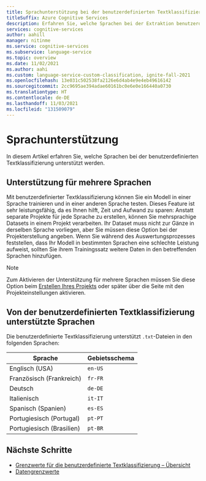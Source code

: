 ```yaml
---
title: Sprachunterstützung bei der benutzerdefinierten Textklassifizierung
titleSuffix: Azure Cognitive Services
description: Erfahren Sie, welche Sprachen bei der Extraktion benutzerdefinierter Entitäten unterstützt werden.
services: cognitive-services
author: aahill
manager: nitinme
ms.service: cognitive-services
ms.subservice: language-service
ms.topic: overview
ms.date: 11/02/2021
ms.author: aahi
ms.custom: language-service-custom-classification, ignite-fall-2021
ms.openlocfilehash: 13e031c502538fa2126e6d4ab4e9e4eb49616142
ms.sourcegitcommit: 2cc9695ae394adae60161bc0e6e0e166440a0730
ms.translationtype: HT
ms.contentlocale: de-DE
ms.lasthandoff: 11/03/2021
ms.locfileid: "131509079"
---
```

# <a name="language-support"></a>Sprachunterstützung

In diesem Artikel erfahren Sie, welche Sprachen bei der benutzerdefinierten Textklassifizierung unterstützt werden.

## <a name="multiple-language-support"></a>Unterstützung für mehrere Sprachen

Mit benutzerdefinierter Textklassifizierung können Sie ein Modell in einer Sprache trainieren und in einer anderen Sprache testen. Dieses Feature ist sehr leistungsfähig, da es Ihnen hilft, Zeit und Aufwand zu sparen: Anstatt separate Projekte für jede Sprache zu erstellen, können Sie mehrsprachige Datasets in einem Projekt verarbeiten.  Ihr Dataset muss nicht zur Gänze in derselben Sprache vorliegen, aber Sie müssen diese Option bei der Projekterstellung angeben. Wenn Sie während des Auswertungsprozesses feststellen, dass Ihr Modell in bestimmten Sprachen eine schlechte Leistung aufweist, sollten Sie ihrem Trainingssatz weitere Daten in den betreffenden Sprachen hinzufügen.

> [!NOTE]
> Zum Aktivieren der Unterstützung für mehrere Sprachen müssen Sie diese Option beim [Erstellen Ihres Projekts](how-to/create-project.md) oder später über die Seite mit den Projekteinstellungen aktivieren.

## <a name="languages-supported-by-custom-text-classification"></a>Von der benutzerdefinierten Textklassifizierung unterstützte Sprachen

Die benutzerdefinierte Textklassifizierung unterstützt `.txt`-Dateien in den folgenden Sprachen:

| Sprache | Gebietsschema |  
|--|--|
| Englisch (USA) |`en-US` |
| Französisch (Frankreich) |`fr-FR` |
| Deutsch |`de-DE` |
| Italienisch |`it-IT` |
| Spanisch (Spanien) |`es-ES` |
| Portugiesisch (Portugal) | `pt-PT` |
| Portugiesisch (Brasilien) | `pt-BR` |

## <a name="next-steps"></a>Nächste Schritte

* [Grenzwerte für die benutzerdefinierte Textklassifizierung – Übersicht](overview.md)
* [Datengrenzwerte](service-limits.md)
